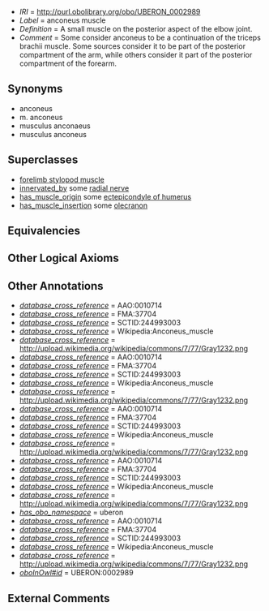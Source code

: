  * *IRI* = http://purl.obolibrary.org/obo/UBERON_0002989
 * *Label* = anconeus muscle
 * *Definition* = A small muscle on the posterior aspect of the elbow joint.
 * *Comment* = Some consider anconeus to be a continuation of the triceps brachii muscle. Some sources consider it to be part of the posterior compartment of the arm, while others consider it part of the posterior compartment of the forearm.

## Synonyms

 * anconeus
 * m. anconeus
 * musculus anconaeus
 * musculus anconeus

## Superclasses

 * [forelimb stylopod muscle](../../UBERON/55/UBERON_0004255.md)
 * [innervated_by](../../RO/05/RO_0002005.md) some [radial nerve](../../UBERON/92/UBERON_0001492.md)
 * [has_muscle_origin](../../RO/72/RO_0002372.md) some [ectepicondyle of humerus](../../UBERON/07/UBERON_0006807.md)
 * [has_muscle_insertion](../../RO/73/RO_0002373.md) some [olecranon](../../UBERON/10/UBERON_0006810.md)

## Equivalencies


## Other Logical Axioms


## Other Annotations

 * *[database_cross_reference](../../ef/oboInOwl#hasDbXref.md)* = AAO:0010714
 * *[database_cross_reference](../../ef/oboInOwl#hasDbXref.md)* = FMA:37704
 * *[database_cross_reference](../../ef/oboInOwl#hasDbXref.md)* = SCTID:244993003
 * *[database_cross_reference](../../ef/oboInOwl#hasDbXref.md)* = Wikipedia:Anconeus_muscle
 * *[database_cross_reference](../../ef/oboInOwl#hasDbXref.md)* = http://upload.wikimedia.org/wikipedia/commons/7/77/Gray1232.png
 * *[database_cross_reference](../../ef/oboInOwl#hasDbXref.md)* = AAO:0010714
 * *[database_cross_reference](../../ef/oboInOwl#hasDbXref.md)* = FMA:37704
 * *[database_cross_reference](../../ef/oboInOwl#hasDbXref.md)* = SCTID:244993003
 * *[database_cross_reference](../../ef/oboInOwl#hasDbXref.md)* = Wikipedia:Anconeus_muscle
 * *[database_cross_reference](../../ef/oboInOwl#hasDbXref.md)* = http://upload.wikimedia.org/wikipedia/commons/7/77/Gray1232.png
 * *[database_cross_reference](../../ef/oboInOwl#hasDbXref.md)* = AAO:0010714
 * *[database_cross_reference](../../ef/oboInOwl#hasDbXref.md)* = FMA:37704
 * *[database_cross_reference](../../ef/oboInOwl#hasDbXref.md)* = SCTID:244993003
 * *[database_cross_reference](../../ef/oboInOwl#hasDbXref.md)* = Wikipedia:Anconeus_muscle
 * *[database_cross_reference](../../ef/oboInOwl#hasDbXref.md)* = http://upload.wikimedia.org/wikipedia/commons/7/77/Gray1232.png
 * *[database_cross_reference](../../ef/oboInOwl#hasDbXref.md)* = AAO:0010714
 * *[database_cross_reference](../../ef/oboInOwl#hasDbXref.md)* = FMA:37704
 * *[database_cross_reference](../../ef/oboInOwl#hasDbXref.md)* = SCTID:244993003
 * *[database_cross_reference](../../ef/oboInOwl#hasDbXref.md)* = Wikipedia:Anconeus_muscle
 * *[database_cross_reference](../../ef/oboInOwl#hasDbXref.md)* = http://upload.wikimedia.org/wikipedia/commons/7/77/Gray1232.png
 * *[has_obo_namespace](../../ce/oboInOwl#hasOBONamespace.md)* = uberon
 * *[database_cross_reference](../../ef/oboInOwl#hasDbXref.md)* = AAO:0010714
 * *[database_cross_reference](../../ef/oboInOwl#hasDbXref.md)* = FMA:37704
 * *[database_cross_reference](../../ef/oboInOwl#hasDbXref.md)* = SCTID:244993003
 * *[database_cross_reference](../../ef/oboInOwl#hasDbXref.md)* = Wikipedia:Anconeus_muscle
 * *[database_cross_reference](../../ef/oboInOwl#hasDbXref.md)* = http://upload.wikimedia.org/wikipedia/commons/7/77/Gray1232.png
 * *[oboInOwl#id](../../id/oboInOwl#id.md)* = UBERON:0002989

## External Comments

